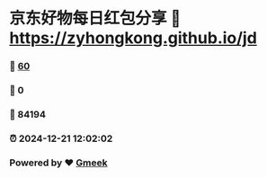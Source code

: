 # 京东好物每日红包分享 :link: https://zyhongkong.github.io/jd 
### :page_facing_up: [60](https://zyhongkong.github.io/jd/tag.html) 
### :speech_balloon: 0 
### :hibiscus: 84194 
### :alarm_clock: 2024-12-21 12:02:02 
### Powered by :heart: [Gmeek](https://github.com/Meekdai/Gmeek)
